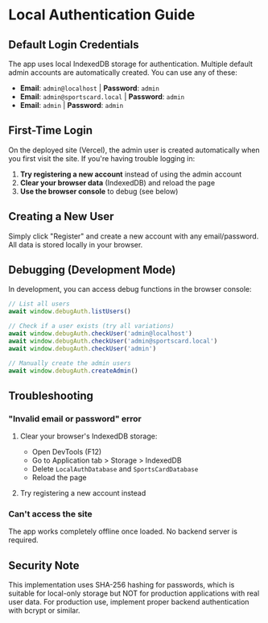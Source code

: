 # Local Authentication Guide

## Default Login Credentials

The app uses local IndexedDB storage for authentication. Multiple default admin accounts are automatically created. You can use any of these:

- **Email**: `admin@localhost` | **Password**: `admin`
- **Email**: `admin@sportscard.local` | **Password**: `admin`
- **Email**: `admin` | **Password**: `admin`

## First-Time Login

On the deployed site (Vercel), the admin user is created automatically when you first visit the site. If you're having trouble logging in:

1. **Try registering a new account** instead of using the admin account
2. **Clear your browser data** (IndexedDB) and reload the page
3. **Use the browser console** to debug (see below)

## Creating a New User

Simply click "Register" and create a new account with any email/password. All data is stored locally in your browser.

## Debugging (Development Mode)

In development, you can access debug functions in the browser console:

```javascript
// List all users
await window.debugAuth.listUsers()

// Check if a user exists (try all variations)
await window.debugAuth.checkUser('admin@localhost')
await window.debugAuth.checkUser('admin@sportscard.local')
await window.debugAuth.checkUser('admin')

// Manually create the admin users
await window.debugAuth.createAdmin()
```

## Troubleshooting

### "Invalid email or password" error

1. Clear your browser's IndexedDB storage:
   - Open DevTools (F12)
   - Go to Application tab > Storage > IndexedDB
   - Delete `LocalAuthDatabase` and `SportsCardDatabase`
   - Reload the page

2. Try registering a new account instead

### Can't access the site

The app works completely offline once loaded. No backend server is required.

## Security Note

This implementation uses SHA-256 hashing for passwords, which is suitable for local-only storage but NOT for production applications with real user data. For production use, implement proper backend authentication with bcrypt or similar.

